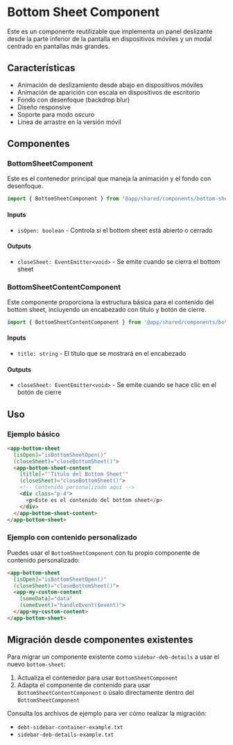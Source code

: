 # Bottom Sheet Component

Este es un componente reutilizable que implementa un panel deslizante desde la parte inferior de la pantalla en dispositivos móviles y un modal centrado en pantallas más grandes.

## Características

- Animación de deslizamiento desde abajo en dispositivos móviles
- Animación de aparición con escala en dispositivos de escritorio
- Fondo con desenfoque (backdrop blur)
- Diseño responsive
- Soporte para modo oscuro
- Línea de arrastre en la versión móvil

## Componentes

### BottomSheetComponent

Este es el contenedor principal que maneja la animación y el fondo con desenfoque.

```typescript
import { BottomSheetComponent } from '@app/shared/components/bottom-sheet';
```

#### Inputs

- `isOpen: boolean` - Controla si el bottom sheet está abierto o cerrado

#### Outputs

- `closeSheet: EventEmitter<void>` - Se emite cuando se cierra el bottom sheet

### BottomSheetContentComponent

Este componente proporciona la estructura básica para el contenido del bottom sheet, incluyendo un encabezado con título y botón de cierre.

```typescript
import { BottomSheetContentComponent } from '@app/shared/components/bottom-sheet';
```

#### Inputs

- `title: string` - El título que se mostrará en el encabezado

#### Outputs

- `closeSheet: EventEmitter<void>` - Se emite cuando se hace clic en el botón de cierre

## Uso

### Ejemplo básico

```html
<app-bottom-sheet 
  [isOpen]="isBottomSheetOpen()" 
  (closeSheet)="closeBottomSheet()">
  <app-bottom-sheet-content 
    [title]="'Título del Bottom Sheet'" 
    (closeSheet)="closeBottomSheet()">
    <!-- Contenido personalizado aquí -->
    <div class="p-4">
      <p>Este es el contenido del bottom sheet</p>
    </div>
  </app-bottom-sheet-content>
</app-bottom-sheet>
```

### Ejemplo con contenido personalizado

Puedes usar el `BottomSheetComponent` con tu propio componente de contenido personalizado:

```html
<app-bottom-sheet 
  [isOpen]="isBottomSheetOpen()" 
  (closeSheet)="closeBottomSheet()">
  <app-my-custom-content 
    [someData]="data" 
    (someEvent)="handleEvent($event)">
  </app-my-custom-content>
</app-bottom-sheet>
```

## Migración desde componentes existentes

Para migrar un componente existente como `sidebar-deb-details` a usar el nuevo `bottom-sheet`:

1. Actualiza el contenedor para usar `BottomSheetComponent`
2. Adapta el componente de contenido para usar `BottomSheetContentComponent` o úsalo directamente dentro del `BottomSheetComponent`

Consulta los archivos de ejemplo para ver cómo realizar la migración:
- `debt-sidebar-container-example.txt`
- `sidebar-deb-details-example.txt`